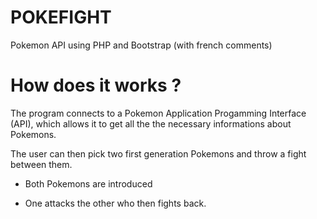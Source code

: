# POKEFIGHT
Pokemon API using PHP and Bootstrap (with french comments)


# How does it works ?

The program connects to a Pokemon Application Progamming Interface (API), which allows it to get all the the necessary informations about Pokemons.

The user can then pick two first generation Pokemons and throw a fight between them.

- Both Pokemons are introduced

- One attacks the other who then fights back.
